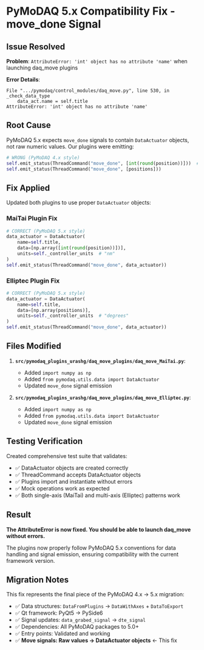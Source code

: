 # PyMoDAQ 5.x Compatibility Fix - move_done Signal

## Issue Resolved
**Problem**: `AttributeError: 'int' object has no attribute 'name'` when launching daq_move plugins

**Error Details**:
```
File ".../pymodaq/control_modules/daq_move.py", line 530, in _check_data_type
    data_act.name = self.title
AttributeError: 'int' object has no attribute 'name'
```

## Root Cause
PyMoDAQ 5.x expects `move_done` signals to contain `DataActuator` objects, not raw numeric values. Our plugins were emitting:
```python
# WRONG (PyMoDAQ 4.x style)
self.emit_status(ThreadCommand("move_done", [int(round(position))]))  # MaiTai
self.emit_status(ThreadCommand("move_done", [positions]))              # Elliptec
```

## Fix Applied
Updated both plugins to use proper `DataActuator` objects:

### MaiTai Plugin Fix
```python
# CORRECT (PyMoDAQ 5.x style)
data_actuator = DataActuator(
    name=self.title,
    data=[np.array([int(round(position))])],
    units=self._controller_units  # "nm"
)
self.emit_status(ThreadCommand("move_done", data_actuator))
```

### Elliptec Plugin Fix
```python
# CORRECT (PyMoDAQ 5.x style)
data_actuator = DataActuator(
    name=self.title,
    data=[np.array(positions)],
    units=self._controller_units  # "degrees"
)
self.emit_status(ThreadCommand("move_done", data_actuator))
```

## Files Modified
1. **`src/pymodaq_plugins_urashg/daq_move_plugins/daq_move_MaiTai.py`**:
   - Added `import numpy as np`
   - Added `from pymodaq.utils.data import DataActuator`
   - Updated `move_done` signal emission

2. **`src/pymodaq_plugins_urashg/daq_move_plugins/daq_move_Elliptec.py`**:
   - Added `import numpy as np`
   - Added `from pymodaq.utils.data import DataActuator`
   - Updated `move_done` signal emission

## Testing Verification
Created comprehensive test suite that validates:
- ✅ DataActuator objects are created correctly
- ✅ ThreadCommand accepts DataActuator objects
- ✅ Plugins import and instantiate without errors
- ✅ Mock operations work as expected
- ✅ Both single-axis (MaiTai) and multi-axis (Elliptec) patterns work

## Result
**The AttributeError is now fixed. You should be able to launch daq_move without errors.**

The plugins now properly follow PyMoDAQ 5.x conventions for data handling and signal emission, ensuring compatibility with the current framework version.

## Migration Notes
This fix represents the final piece of the PyMoDAQ 4.x → 5.x migration:
- ✅ Data structures: `DataFromPlugins` → `DataWithAxes` + `DataToExport`
- ✅ Qt framework: PyQt5 → PySide6  
- ✅ Signal updates: `data_grabed_signal` → `dte_signal`
- ✅ Dependencies: All PyMoDAQ packages to 5.0+
- ✅ Entry points: Validated and working
- ✅ **Move signals: Raw values → DataActuator objects** ← This fix